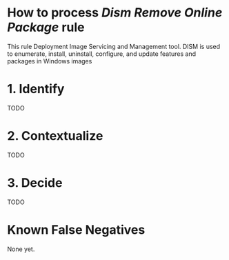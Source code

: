 # How to process *Dism Remove Online Package* rule
This rule Deployment Image Servicing and Management tool. DISM is used to enumerate, install, uninstall, configure, and update features and packages in Windows images

# 1. Identify
TODO

# 2. Contextualize
TODO

# 3. Decide
TODO

# Known False Negatives
None yet.
